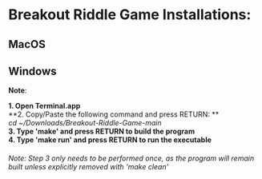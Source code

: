 # Breakout Riddle Game Installations:

## MacOS 

## Windows
**Note**: 

**1. Open Terminal.app**  
**2. Copy/Paste the following command and press RETURN: **  
            *cd ~/Downloads/Breakout-Riddle-Game-main*  
**3. Type 'make' and press RETURN to build the program**  
**4. Type 'make run' and press RETURN to run the executable**  

###### Note: Step 3 only needs to be performed once, as the program will remain built unless explicitly removed with 'make clean'
